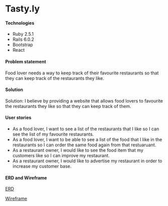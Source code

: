 # Tasty.ly

#### Technologies
 - Ruby 2.5.1
 - Rails 6.0.2
 - Bootstrap 
 - React

#### Problem statement
Food lover needs a way to keep track of their favourite restaurants so that they can keep track of the restaurants they like.

#### Solution
Solution: I believe by providing a website that allows food lovers to favourite the restaurants they like so that they can keep track of them.

#### User stories 
 - As a food lover, I want to see a list of the restaurants that I like so I can see the list of my favourite restaurants.
 - As a food lover, I want to be able to see a list of the food that I like in the restaurants so I can order the same food again from that restuaruant.
 - As a restaurant owner, I would like to see the food item that my customers like so I can improve my restaurant. 
 - As a restaurant owner, I would like to advertise my restaurant in order to increase my customer base.

#### ERD and Wireframe
[ERD](https://github.com/JessT8/tasty.ly/blob/master/ERD.png)

[Wireframe](https://github.com/JessT8/tasty.ly/blob/master/Wireframes.png)